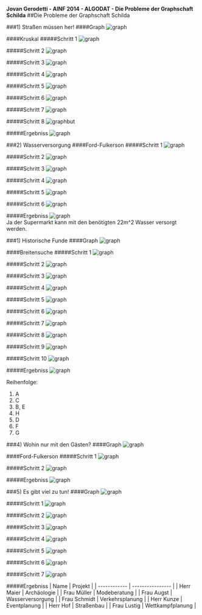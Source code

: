 **Jovan Gerodetti - AINF 2014 - ALGODAT - Die Probleme der Graphschaft Schilda**
##Die Probleme der Graphschaft Schilda

###1) Straßen müssen her!
####Graph
![graph](schilda_graph1.jpeg)

####Kruskal
#####Schritt 1
![graph](schilda_graph1_1.jpeg)

#####Schritt 2
![graph](schilda_graph1_2.jpeg)

#####Schritt 3
![graph](schilda_graph1_3.jpeg)

#####Schritt 4
![graph](schilda_graph1_4.jpeg)

#####Schritt 5
![graph](schilda_graph1_5.jpeg)

#####Schritt 6
![graph](schilda_graph1_6.jpeg)

#####Schritt 7
![graph](schilda_graph1_7.jpeg)

#####Schritt 8
![graph](schilda_graph1_8.jpeg)but 

#####Ergebniss
![graph](schilda_final.jpeg)

###2) Wasserversorgung
####Ford-Fulkerson
#####Schritt 1
![graph](schilda_wasser_1.jpeg)

#####Schritt 2
![graph](schilda_wasser_2.jpeg)

#####Schritt 3
![graph](schilda_wasser_3.jpeg)

#####Schritt 4
![graph](schilda_wasser_4.jpeg)

#####Schritt 5
![graph](schilda_wasser_5.jpeg)

#####Schritt 6
![graph](schilda_wasser_6.jpeg)

#####Ergebniss
![graph](schilda_wasser_final.jpeg)  
Ja der Supermarkt kann mit den benötigten 22m^2 Wasser versorgt werden.

###1) Historische Funde
####Graph
![graph](firework.jpeg) 

####Breitensuche
#####Schritt 1
![graph](firework_1.jpeg) 

#####Schritt 2
![graph](firework_2.jpeg) 

#####Schritt 3
![graph](firework_3.jpeg) 

#####Schritt 4
![graph](firework_4.jpeg) 

#####Schritt 5
![graph](firework_5.jpeg) 

#####Schritt 6
![graph](firework_6.jpeg) 

#####Schritt 7
![graph](firework_7.jpeg) 


#####Schritt 8
![graph](firework_8.jpeg) 

#####Schritt 9
![graph](firework_9.jpeg) 

#####Schritt 10
![graph](firework_10.jpeg) 

#####Ergebniss
![graph](firework_final.jpeg)

Reihenfolge:  
1) A  
2) C  
3) B, E  
4) H  
5) D  
6) F  
7) G

###4) Wohin nur mit den Gästen?
####Graph
![graph](shilda_street.jpeg)

####Ford-Fulkerson
#####Schritt 1
![graph](shilda_street_1.jpeg)

#####Schritt 2
![graph](shilda_street_2.jpeg)

#####Ergebniss
![graph](shilda_street_final.jpeg)

###5) Es gibt viel zu tun!
####Graph
![graph](jobs.jpeg)

#####Schritt 1
![graph](jobs_1.jpeg)

#####Schritt 2
![graph](jobs_2.jpeg)

#####Schritt 3
![graph](jobs_3.jpeg)

#####Schritt 4
![graph](jobs_4.jpeg)

#####Schritt 5
![graph](jobs_5.jpeg)

#####Schritt 6
![graph](jobs_6.jpeg)

#####Schritt 7
![graph](jobs_7.jpeg)

#####Ergebniss
| Name         | Projekt          |
| ------------ | ---------------- |
| Herr Maier   | Archäologie      |
| Frau Müller  | Modeberatung     |
| Frau Augst   | Wasserversorgung |
| Frau Schmidt | Verkehrsplanung  |
| Herr Kunze   | Eventplanung     |
| Herr Hof     | Straßenbau       |
| Frau Lustig  | Wettkampfplanung |